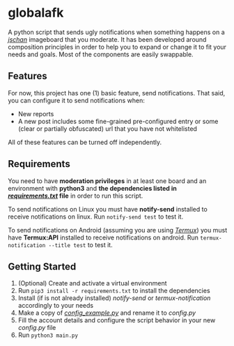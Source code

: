 # globalafk
A python script that sends ugly notifications when something happens on a [*jschan*](https://gitgud.io/fatchan/jschan) imageboard that you moderate.
It has been developed around composition principles in order to help you to expand or change it to fit your needs and goals. Most of the components are easily swappable.

## Features
For now, this project has one (1) basic feature, send notifications. 
That said, you can configure it to send notifications when:
- New reports
- A new post includes some fine-grained pre-configured entry or some (clear or partially obfuscated) url that you have not whitelisted

All of these features can be turned off independently. 

## Requirements
You need to have **moderation privileges** in at least one board and an environment with **python3** and **the dependencies listed in [*requirements.txt*](./requirements.txt) file** in order to run this script. 

To send notifications on Linux you must have **notify-send** installed to receive notifications on linux. 
Run `notify-send test` to test it.

To send notifications on Android (assuming you are using [*Termux*](https://termux.com/)) you must have **Termux:API** installed to receive notifications on android. 
Run `termux-notification --title test` to test it.

## Getting Started
1) (Optional) Create and activate a virtual environment
2) Run `pip3 install -r requirements.txt` to install the dependencies
3) Install (if is not already installed) *notify-send* or *termux-notification* accordingly to your needs
4) Make a copy of [*config_example.py*](./config/config_example.py) and rename it to *config.py*
5) Fill the account details and configure the script behavior in your new *config.py* file
6) Run `python3 main.py`
